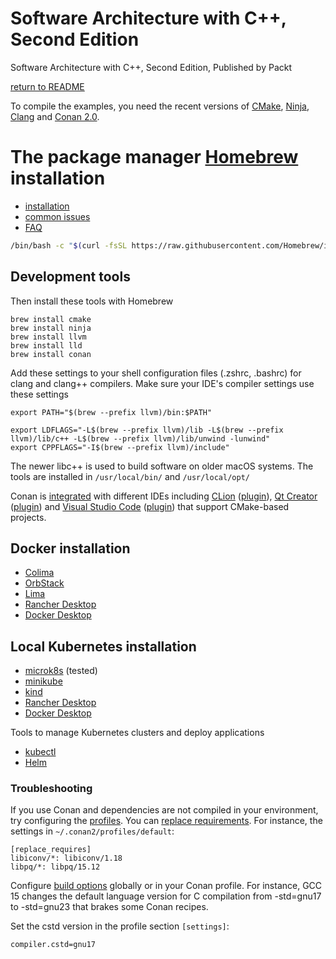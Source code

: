 # Software Architecture with C++, Second Edition

Software Architecture with C++, Second Edition, Published by Packt

[return to README](../README.md#development-environment)

To compile the examples, you need the recent versions of [CMake](https://cmake.org/), [Ninja](https://ninja-build.org/),
[Clang](https://clang.llvm.org/) and [Conan 2.0](https://conan.io/).

# The package manager [Homebrew](https://brew.sh/) installation

- [installation](https://docs.brew.sh/Installation)
- [common issues](https://docs.brew.sh/Common-Issues)
- [FAQ](https://docs.brew.sh/FAQ)

```bash
/bin/bash -c "$(curl -fsSL https://raw.githubusercontent.com/Homebrew/install/HEAD/install.sh)"
```

## Development tools

Then install these tools with Homebrew

```brew
brew install cmake
brew install ninja
brew install llvm
brew install lld
brew install conan
```

Add these settings to your shell configuration files (.zshrc, .bashrc) for clang and clang++ compilers.
Make sure your IDE's compiler settings use these settings

```
export PATH="$(brew --prefix llvm)/bin:$PATH"

export LDFLAGS="-L$(brew --prefix llvm)/lib -L$(brew --prefix llvm)/lib/c++ -L$(brew --prefix llvm)/lib/unwind -lunwind"
export CPPFLAGS="-I$(brew --prefix llvm)/include"
```

The newer libc++ is used to build software on older macOS systems. The tools are installed in `/usr/local/bin/` and `/usr/local/opt/`

Conan is [integrated](https://docs.conan.io/2/integrations.html) with different IDEs including
[CLion](https://docs.conan.io/2/integrations/clion.html) ([plugin](https://www.jetbrains.com/help/clion/conan-plugin.html)),
[Qt Creator](https://doc.qt.io/qtcreator/creator-project-conan.html) ([plugin](https://doc.qt.io/qtcreator/creator-project-conan.html)) and
[Visual Studio Code](https://code.visualstudio.com/docs/cpp/cmake-quickstart) ([plugin](https://marketplace.visualstudio.com/items?itemName=afri-bit.vsconan))
that support CMake-based projects.

## Docker installation

- [Colima](https://github.com/abiosoft/colima)
- [OrbStack](https://orbstack.dev/)
- [Lima](https://github.com/lima-vm/lima)
- [Rancher Desktop](https://docs.rancherdesktop.io/getting-started/installation/)
- [Docker Desktop](https://docs.docker.com/desktop/setup/install/mac-install/)

## Local Kubernetes installation

- [microk8s](https://microk8s.io/docs/install-macos) (tested)
- [minikube](https://minikube.sigs.k8s.io/docs/)
- [kind](https://kind.sigs.k8s.io/docs/user/quick-start/)
- [Rancher Desktop](https://docs.rancherdesktop.io/ui/preferences/kubernetes/)
- [Docker Desktop](https://docs.docker.com/desktop/features/kubernetes/)

Tools to manage Kubernetes clusters and deploy applications

- [kubectl](https://kubernetes.io/docs/tasks/tools/install-kubectl-windows/)
- [Helm](https://helm.sh/docs/intro/install/)

### Troubleshooting

If you use Conan and dependencies are not compiled in your environment, try configuring the [profiles](https://docs.conan.io/2/reference/config_files/profiles.html).
You can [replace requirements](https://docs.conan.io/2/reference/config_files/profiles.html).
For instance, the settings in `~/.conan2/profiles/default`:

```text
[replace_requires]
libiconv/*: libiconv/1.18
libpq/*: libpq/15.12
```

Configure [build options](https://docs.conan.io/2/reference/config_files/global_conf.html) globally or in your Conan profile.
For instance, GCC 15 changes the default language version for C compilation from -std=gnu17 to -std=gnu23 that brakes some Conan recipes.

Set the cstd version in the profile section `[settings]`:

```text
compiler.cstd=gnu17
```
